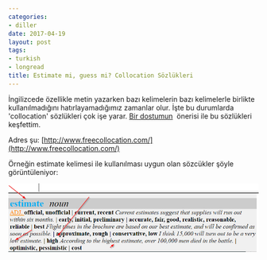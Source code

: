 ```yaml
---
categories:
- diller
date: 2017-04-19
layout: post
tags:
- turkish
- longread
title: Estimate mi, guess mi? Collocation Sözlükleri
---
```


İngilizcede özellikle metin yazarken bazı kelimelerin bazı kelimelerle birlikte kullanılmadığını hatırlayamadığımız zamanlar olur. İşte bu durumlarda 'collocation' sözlükleri çok işe yarar. [Bir dostumun](https://www.linkedin.com/in/utkan-oktay-52871136)  önerisi ile bu sözlükleri keşfettim.

Adres şu: [http://www.freecollocation.com/](http://www.freecollocation.com/)

Örneğin estimate kelimesi ile kullanılması uygun olan sözcükler şöyle görüntüleniyor:

![cooloc](/images/cooloc.png)
